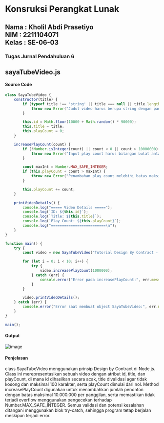 <h1>Konsruksi Perangkat Lunak</h1>
<h2>Nama : Kholil Abdi Prasetiyo<br>NIM : 2211104071<br>Kelas : SE-06-03</h2>
<h3>Tugas Jurnal Pendahuluan 6</h3>

## sayaTubeVideo.js
#### Source Code
```js
class SayaTubeVideo {
    constructor(title) {
        if (typeof title !== 'string' || title === null || title.length === 0 || title.length > 100) {
            throw new Error("Judul video harus berupa string dengan panjang maksimal 100 karakter dan tidak null.");
        }

        this.id = Math.floor(10000 + Math.random() * 90000);
        this.title = title;
        this.playCount = 0;
    }

    increasePlayCount(count) {
        if (!Number.isInteger(count) || count < 0 || count > 10000000) {
            throw new Error("Input play count harus bilangan bulat antara 0 hingga 10.000.000.");
        }

        const maxInt = Number.MAX_SAFE_INTEGER;
        if (this.playCount + count > maxInt) {
            throw new Error("Penambahan play count melebihi batas maksimal integer.");
        }

        this.playCount += count;
    }

    printVideoDetails() {
        console.log("===== Video Details =====");
        console.log(`ID: ${this.id}`);
        console.log(`Title: ${this.title}`);
        console.log(`Play Count: ${this.playCount}`);
        console.log("=========================\n");
    }
}

function main() {
    try {
        const video = new SayaTubeVideo("Tutorial Design By Contract - Kholil");

        for (let i = 0; i < 10; i++) {
            try {
                video.increasePlayCount(1000000);
            } catch (err) {
                console.error("Error pada increasePlayCount:", err.message);
            }
        }

        video.printVideoDetails();
    } catch (err) {
        console.error("Error saat membuat object SayaTubeVideo:", err.message);
    }
}

main();
```
#### Output
![image](https://github.com/user-attachments/assets/7bd49266-3253-4a01-9314-fc355d0b4444)

#### Penjelasan
class SayaTubeVideo menggunakan prinsip Design by Contract di Node.js. Class ini merepresentasikan sebuah video dengan atribut id, title, dan playCount, di mana id dihasilkan secara acak, title divalidasi agar tidak kosong dan maksimal 100 karakter, serta playCount dimulai dari nol. Method increasePlayCount digunakan untuk menambahkan jumlah penonton dengan batas maksimal 10.000.000 per panggilan, serta memastikan tidak terjadi overflow menggunakan pengecekan terhadap Number.MAX_SAFE_INTEGER. Semua validasi dan potensi kesalahan ditangani menggunakan blok try-catch, sehingga program tetap berjalan meskipun terjadi error.
